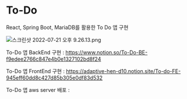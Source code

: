 # To-Do
React, Spring Boot, MariaDB를 활용한 To Do 앱 구현

![스크린샷 2022-07-21 오후 9.26.13.png](https://s3-us-west-2.amazonaws.com/secure.notion-static.com/6f6a6455-99df-49d0-a567-a82c569bc079/%E1%84%89%E1%85%B3%E1%84%8F%E1%85%B3%E1%84%85%E1%85%B5%E1%86%AB%E1%84%89%E1%85%A3%E1%86%BA_2022-07-21_%E1%84%8B%E1%85%A9%E1%84%92%E1%85%AE_9.26.13.png)

To-Do 앱 BackEnd 구현 : https://www.notion.so/To-Do-BE-f9edee2766c847e4b0e1327102bd8f24

To-Do 앱 FrontEnd 구현 : https://adaptive-hen-d10.notion.site/To-do-FE-945eff60dd8c427d85b305e0df83d532

To-Do 앱 aws server 배포 : 
